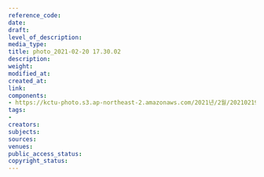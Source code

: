 ```yaml
---
reference_code: 
date: 
draft: 
level_of_description: 
media_type: 
title: photo_2021-02-20 17.30.02
description: 
weight: 
modified_at: 
created_at: 
link: 
components:
- https://kctu-photo.s3.ap-northeast-2.amazonaws.com/2021년/2월/20210219_백기완+선생+발인.영결식.하관/곽노충/photo_2021-02-20+17.30.02.jpeg
tags:
- 
creators: 
subjects: 
sources: 
venues: 
public_access_status: 
copyright_status: 
---
```

